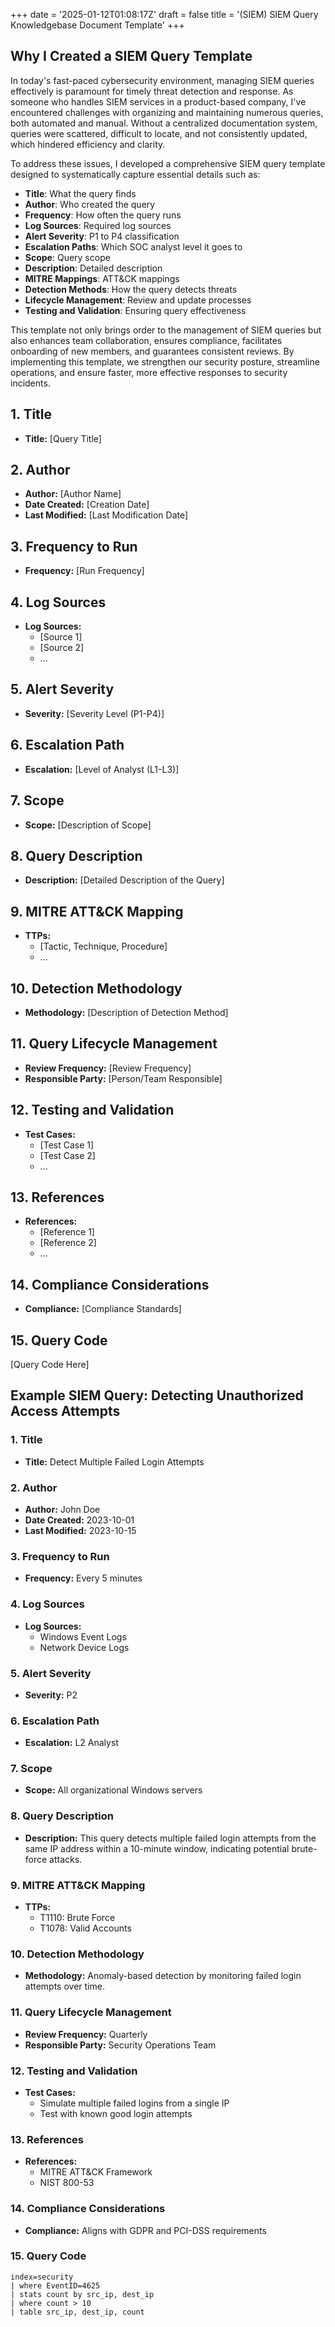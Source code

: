 +++
date = '2025-01-12T01:08:17Z'
draft = false
title = '(SIEM) SIEM Query Knowledgebase Document Template'
+++

## Why I Created a SIEM Query Template

In today's fast-paced cybersecurity environment, managing SIEM queries effectively is paramount for timely threat detection and response. As someone who handles SIEM services in a product-based company, I've encountered challenges with organizing and maintaining numerous queries, both automated and manual. Without a centralized documentation system, queries were scattered, difficult to locate, and not consistently updated, which hindered efficiency and clarity.

To address these issues, I developed a comprehensive SIEM query template designed to systematically capture essential details such as:

- **Title**: What the query finds
- **Author**: Who created the query
- **Frequency**: How often the query runs
- **Log Sources**: Required log sources
- **Alert Severity**: P1 to P4 classification
- **Escalation Paths**: Which SOC analyst level it goes to
- **Scope**: Query scope
- **Description**: Detailed description
- **MITRE Mappings**: ATT&CK mappings
- **Detection Methods**: How the query detects threats
- **Lifecycle Management**: Review and update processes
- **Testing and Validation**: Ensuring query effectiveness

This template not only brings order to the management of SIEM queries but also enhances team collaboration, ensures compliance, facilitates onboarding of new members, and guarantees consistent reviews. By implementing this template, we strengthen our security posture, streamline operations, and ensure faster, more effective responses to security incidents.

## 1. Title
- **Title:** [Query Title]

## 2. Author
- **Author:** [Author Name]
- **Date Created:** [Creation Date]
- **Last Modified:** [Last Modification Date]

## 3. Frequency to Run
- **Frequency:** [Run Frequency]

## 4. Log Sources
- **Log Sources:**
  - [Source 1]
  - [Source 2]
  - ...

## 5. Alert Severity
- **Severity:** [Severity Level (P1-P4)]

## 6. Escalation Path
- **Escalation:** [Level of Analyst (L1-L3)]

## 7. Scope
- **Scope:** [Description of Scope]

## 8. Query Description
- **Description:** [Detailed Description of the Query]

## 9. MITRE ATT&CK Mapping
- **TTPs:**
  - [Tactic, Technique, Procedure]
  - ...

## 10. Detection Methodology
- **Methodology:** [Description of Detection Method]

## 11. Query Lifecycle Management
- **Review Frequency:** [Review Frequency]
- **Responsible Party:** [Person/Team Responsible]

## 12. Testing and Validation
- **Test Cases:**
  - [Test Case 1]
  - [Test Case 2]
  - ...

## 13. References
- **References:**
  - [Reference 1]
  - [Reference 2]
  - ...

## 14. Compliance Considerations
- **Compliance:** [Compliance Standards]

## 15. Query Code
[Query Code Here]

## Example SIEM Query: Detecting Unauthorized Access Attempts

### 1. Title
- **Title:** Detect Multiple Failed Login Attempts

### 2. Author
- **Author:** John Doe
- **Date Created:** 2023-10-01
- **Last Modified:** 2023-10-15

### 3. Frequency to Run
- **Frequency:** Every 5 minutes

### 4. Log Sources
- **Log Sources:**
  - Windows Event Logs
  - Network Device Logs

### 5. Alert Severity
- **Severity:** P2

### 6. Escalation Path
- **Escalation:** L2 Analyst

### 7. Scope
- **Scope:** All organizational Windows servers

### 8. Query Description
- **Description:** This query detects multiple failed login attempts from the same IP address within a 10-minute window, indicating potential brute-force attacks.

### 9. MITRE ATT&CK Mapping
- **TTPs:**
  - T1110: Brute Force
  - T1078: Valid Accounts

### 10. Detection Methodology
- **Methodology:** Anomaly-based detection by monitoring failed login attempts over time.

### 11. Query Lifecycle Management
- **Review Frequency:** Quarterly
- **Responsible Party:** Security Operations Team

### 12. Testing and Validation
- **Test Cases:**
  - Simulate multiple failed logins from a single IP
  - Test with known good login attempts

### 13. References
- **References:**
  - MITRE ATT&CK Framework
  - NIST 800-53

### 14. Compliance Considerations
- **Compliance:** Aligns with GDPR and PCI-DSS requirements

### 15. Query Code
```spl
index=security
| where EventID=4625
| stats count by src_ip, dest_ip
| where count > 10
| table src_ip, dest_ip, count
